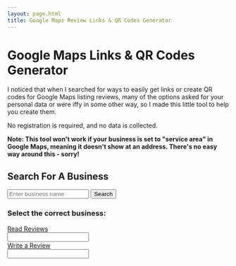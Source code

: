 ```yaml
---
layout: page.html
title: Google Maps Review Links & QR Codes Generator
---
```


# Google Maps Links & QR Codes Generator

I noticed that when I searched for ways to easily get links or create QR codes for Google Maps listing reviews, many of the options asked for your personal data or were iffy in some other way, so I made this little tool to help you create them.

No registration is required, and no data is collected.

**Note: This tool won't work if your business is set to "service area" in Google Maps, meaning it doesn't show at an address. There's no easy way around this - sorry!**

<form class="google-maps">
  <h2>Search For A Business</h2>
  <input type="text" class="search-text" placeholder="Enter business name" />
  <button type="submit">Search</button>
  <div class="results-container">
    <h3>Select the correct business:</h3>
    <div class="results-list"></div>
  </div>
  <div class="place-id"></div>
  <div class="urls">
    <div class="read">
      <div>
        <a href="#" target="_blank">Read Reviews</a>
      </div>
      <input type="text" />
      <div class="qr"></div>
    </div>
    <div class="write">
      <div>
        <a href="#" target="_blank">Write a Review</a>
      </div>
      <input type="text" />
      <div class="qr"></div>
    </div>
  </div>
</form>

<script src="/assets/qrcode.min.js" async defer></script>
<script src="/assets/google-reviews.js" async defer></script>
<script
  src="https://maps.googleapis.com/maps/api/js?key=AIzaSyAXFyPM5DP1cpETPtYHFuW1i3h387gX6L0&libraries=places&callback=initGooglePlacesFinder"
  async
  defer
></script>
